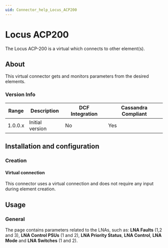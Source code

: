 ```yaml
---
uid: Connector_help_Locus_ACP200
---
```




# Locus ACP200

The Locus ACP-200 is a virtual which connects to other element(s).

## About

This virtual connector gets and monitors parameters from the desired elements.

### Version Info

| **Range** | **Description** | **DCF Integration** | **Cassandra Compliant** |
|------------------|-----------------|---------------------|-------------------------|
| 1.0.0.x          | Initial version | No                  | Yes                     |

## Installation and configuration

### Creation

#### Virtual connection

This connector uses a virtual connection and does not require any input during element creation.

## Usage

### General

The page contains parameters related to the LNAs, such as: **LNA Faults** (1,2 and 3), **LNA Control PSUs** (1 and 2), **LNA Priority Status**, **LNA Control**, **LNA Mode** and **LNA Switches** (1 and 2).


